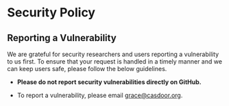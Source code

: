 # Security Policy

## Reporting a Vulnerability

We are grateful for security researchers and users reporting a vulnerability to us first. To ensure that your request is handled in a timely manner and we can keep users safe, please follow the below guidelines.

- **Please do not report security vulnerabilities directly on GitHub.**

- To report a vulnerability, please email [grace@casdoor.org](grace@casdoor.org).
